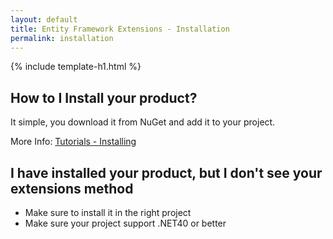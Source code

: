 ```yaml
---
layout: default
title: Entity Framework Extensions - Installation
permalink: installation
---
```


{% include template-h1.html %}

## How to I Install your product?
It simple, you download it from NuGet and add it to your project.

More Info: [Tutorials - Installing](http://www.zzzprojects.com/entity-framework-extensions/docs/tutorials/installing)

## I have installed your product, but I don't see your extensions method
- Make sure to install it in the right project
- Make sure your project support .NET40 or better
